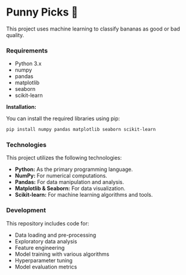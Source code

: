 # Punny Picks 🍌

This project uses machine learning to classify bananas as good or bad quality.

### Requirements

* Python 3.x
* numpy
* pandas
* matplotlib
* seaborn
* scikit-learn

**Installation:**

You can install the required libraries using pip:

```bash
pip install numpy pandas matplotlib seaborn scikit-learn
```

### Technologies

This project utilizes the following technologies:

* **Python:** As the primary programming language.
* **NumPy:** For numerical computations.
* **Pandas:** For data manipulation and analysis.
* **Matplotlib & Seaborn:** For data visualization.
* **Scikit-learn:** For machine learning algorithms and tools.

### Development

This repository includes code for:

* Data loading and pre-processing 
* Exploratory data analysis
* Feature engineering
* Model training with various algorithms
* Hyperparameter tuning
* Model evaluation metrics
